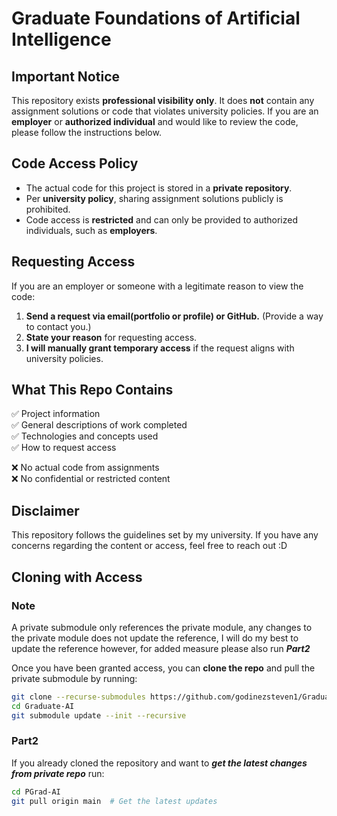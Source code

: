 # **Graduate Foundations of Artificial Intelligence** 

## **Important Notice**
This repository exists **professional visibility only**. It does **not** contain any assignment solutions or code that violates university policies. If you are an **employer** or **authorized individual** and would like to review the code, please follow the instructions below.

## **Code Access Policy**
- The actual code for this project is stored in a **private repository**.
- Per **university policy**, sharing assignment solutions publicly is prohibited.
- Code access is **restricted** and can only be provided to authorized individuals, such as **employers**.

## **Requesting Access**
If you are an employer or someone with a legitimate reason to view the code:
1. **Send a request via email(portfolio or profile) or GitHub.** (Provide a way to contact you.)
2. **State your reason** for requesting access.
3. **I will manually grant temporary access** if the request aligns with university policies.

## **What This Repo Contains**
✅ Project information  
✅ General descriptions of work completed  
✅ Technologies and concepts used  
✅ How to request access  

❌ No actual code from assignments  
❌ No confidential or restricted content  

## **Disclaimer**
This repository follows the guidelines set by my university. If you have any concerns regarding the content or access, feel free to reach out :D


## Cloning with Access
### **Note**
A private submodule only references the private module, any changes to the private module does not update the reference, I will do my best to update 
the reference however, for added measure please also run ***Part2*** 


Once you have been granted access, you can **clone the repo** and pull the private submodule by running:

```sh
git clone --recurse-submodules https://github.com/godinezsteven1/Graduate-AI.git
cd Graduate-AI
git submodule update --init --recursive
```
### **Part2**
If you already cloned the repository and want to ***get the latest changes from private repo*** run:
```sh
cd PGrad-AI
git pull origin main  # Get the latest updates
```
